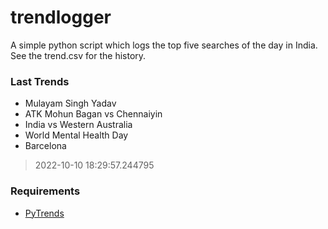 # trendlogger
A simple python script which logs the top five searches of the day in India.<br>See the trend.csv for the history.<br>

<!-- Last Trends -->
### Last Trends
* Mulayam Singh Yadav
* ATK Mohun Bagan vs Chennaiyin
* India vs Western Australia
* World Mental Health Day
* Barcelona
> 2022-10-10 18:29:57.244795

<!-- Requirements -->
### Requirements
* [PyTrends](https://github.com/dreyco676/pytrends)
